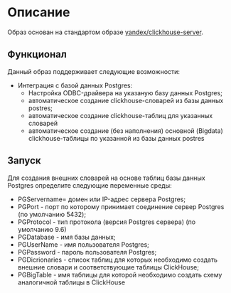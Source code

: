 # Описание

Образ основан на стандартом образе [yandex/clickhouse-server](https://hub.docker.com/r/yandex/clickhouse-server).

## Функционал

Данный образ поддерживает следующие возможности:
- Интеграция с базой данных Postgres:
  * Настройка ODBC-драйвера на указаную базу данных Postgres;
  - автоматическое создание clickhouse-словарей из базы данных postres;
  - автоматическое создание clickhouse-таблиц для указанных словарей
  - автоматическое создание (без наполнения) основной (Bigdata) clickhouse-таблицы по указанной из базы данных postres

## Запуск

Для создания внешних словарей на основе таблиц базы данных Postgres определите следующие переменные среды:
- PGServername= домен или IP-адрес сервера Postgres;
- PGPort - порт по которому принимает соединение сервер Postgres (по умолчанию 5432); 
- PGProtocol - тип протокола (версия Postgres сервера) (по умолчанию 9.6)
- PGDatabase - имя базы данных;
- PGUserName - имя пользователя Postgres;
- PGPassword - пароль пользователя Postgres;
- PGDicrionaries - список таблиц для которых необходимо создать внешние словари и соответствующие таблицы ClickHouse; 
- PGBigTable - имя таблицы для которой необходимо создать схему аналогичной таблицы в ClickHouse 

